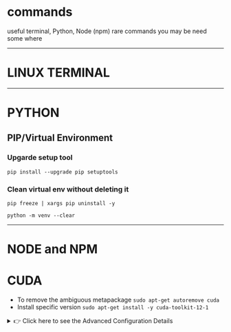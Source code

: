 # commands
useful terminal, Python, Node (npm) rare commands you may be need some where

---
# LINUX TERMINAL
---
# PYTHON

## PIP/Virtual Environment
### Upgarde setup tool
 ```terminal
pip install --upgrade pip setuptools
```  
### Clean virtual env without deleting it
 ```terminal
 pip freeze | xargs pip uninstall -y
 ```
 ```terminal
 python -m venv --clear
```

---
# NODE and NPM

# CUDA
* To remove the ambiguous metapackage
`sudo apt-get autoremove cuda`
* Install specific version
`sudo apt-get install -y cuda-toolkit-12-1`

<details>
<summary>👉 Click here to see the Advanced Configuration Details</summary>

This is a hidden section that only appears when you click the summary text.

You can put any markdown inside here, like:
* A list item
* Another list item

```javascript
// even a code block
console.log("Hello from a details block!");
